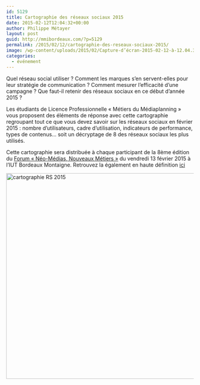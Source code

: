 ```yaml
---
id: 5129
title: Cartographie des réseaux sociaux 2015
date: 2015-02-12T12:04:32+00:00
author: Philippe Métayer
layout: post
guid: http://mmibordeaux.com/?p=5129
permalink: /2015/02/12/cartographie-des-reseaux-sociaux-2015/
image: /wp-content/uploads/2015/02/Capture-d’écran-2015-02-12-à-12.04.32.png
categories:
  - événement
---
```

<span class="s1">Quel réseau social utiliser ? Comment les marques s’en servent-elles pour leur stratégie de communication ? Comment mesurer l’efficacité d’une campagne ? Que faut-il retenir des réseaux </span>sociaux en ce début d’année 2015 ?

<span class="s1">Les étudiants de Licence Professionnelle « Métiers du Médiaplanning » vous proposent des éléments de réponse avec cette cartographie regroupant tout ce que vous devez savoir sur les réseaux sociaux en février 2015 : nombre d’utilisateurs, cadre d’utilisation, indicateurs de performance, types de contenus… soit un décryptage de 8 des réseaux sociaux les plus utilisés.</span>

<span class="s1">Cette cartographie sera distribuée à chaque participant de la 8ème édition du <a href="http://neomedias-nouveauxmetiers.com/">Forum « Néo-Médias, Nouveaux Métiers »</a> du vendredi 13 février 2015 à l’IUT Bordeaux Montaigne. Retrouvez la également en haute définition <a href="http://www.bit.ly/CartographieRS2015" target="_blank">ici</a></span>

[<img class="aligncenter size-full wp-image-5140" src="http://mmibordeaux.com/wp-content/uploads/2015/02/Capture-d’écran-2015-02-12-à-12.04.32.png" alt="cartographie RS 2015" width="786" height="553" srcset="http://mmibordeaux.com/wp-content/uploads/2015/02/Capture-d’écran-2015-02-12-à-12.04.32.png 786w, http://mmibordeaux.com/wp-content/uploads/2015/02/Capture-d’écran-2015-02-12-à-12.04.32-300x211.png 300w, http://mmibordeaux.com/wp-content/uploads/2015/02/Capture-d’écran-2015-02-12-à-12.04.32-600x422.png 600w, http://mmibordeaux.com/wp-content/uploads/2015/02/Capture-d’écran-2015-02-12-à-12.04.32-711x500.png 711w" sizes="(max-width: 706px) 89vw, (max-width: 767px) 82vw, 740px" />](http://mmibordeaux.com/wp-content/uploads/2015/02/Capture-d’écran-2015-02-12-à-12.04.32.png)